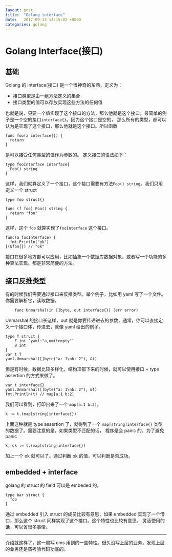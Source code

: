 ```yaml
---
layout: post
title:  "Golang interface"
date:   2017-09-13 14:15:02 +0800
categories: golang
---
```


# Golang Interface(接口)

## 基础
Golang 的 interface(接口) 是一个很神奇的东西，定义为：
- 接口类型是由一组方法定义的集合
- 接口类型的值可以存放实现这些方法的任何值

也就是说，只要一个值实现了这个接口的方法，那么他就是这个接口。最简单的例子是一个空的接口`interface{}`。因为这个接口是空的，
那么所有的类型，都可以认为是实现了这个接口，那么他就是这个接口。所以函数
```
func foo(a interface{}) {
  return
}
```
是可以接受任何类型的值作为参数的。
定义接口的语法如下：
```
type fooInterface interface{
  Foo() string
}
```

这样，我们就算定义了一个接口，这个接口需要有方法`Foo() string`。我们只用定义一个 struct
```
type foo struct{}

func (f foo) Foo() string {
  return "foo"
}
```
这样，这个 `foo` 就算实现了`fooInterface` 这个接口。
```
func(a fooInterface) {
  fmt.Println("ok")
}(&foo{}) // "ok"
```

接口在很多地方都可以应用，比如抽象一个数据库数据对象，或者写一个功能的多种算法实现。都是非常简便的方法。

## 接口反推类型
有的时候我们需要通过接口来反推类型。举个例子，比如用 yaml 写了一个文件。你需要解析它，读取数据。
```
	func Unmarshal(in []byte, out interface{}) (err error)
```
Unmarshal 的接口长这样，out 就是你要传递进去的参数，通常，你可以直接定义一个接口体，传进去，就像 yaml 给出的例子。
```
type T struct {
    F int `yaml:"a,omitempty"`
    B int
}
var t T
yaml.Unmarshal([]byte("a: 1\nb: 2"), &t)
```

但是有时候，数据比较多样化，结构顶部下来的时候，就可以使用接口 + type assertion 的方式来做了。
```
var t interface{}
yaml.Unmarshal([]byte("a: 1\nb: 2"), &t)
fmt.Println(t) // map[a:1 b:2]
```
我们可以看到，打印出来了一个 `map[a:1 b:2]`。
```
k := t.(map[string]interface{})
```
上面这种就是 type assertion 了，就得到了一个 `map[string]interface{}` 类型的数据了。需要注意的是，如果类型不匹配的话，
程序是会 panic 的。为了避免 panic
```
k, ok := t.(map[string]interface{})
```
加上一个 ok 就可以了。通过判断 ok 的值，可以判断是否成功。

## embedded + interface
golang 的 struct 的 field 可以是 embeded 的。
```
type bar struct {
  foo
}
```
通过 embedded 引入 struct 的成员比较有意思，如果 embedded 实现了一个借口，那么这个 struct 同样实现了这个接口。这个特性也比较有意思。
灵活使用的话，可以省很多事情。

---
介绍就这样了，这一周写 cms 用到的一些特性。很久没写上层的业务，发现上层的业务还是蛮考验代码功底的。

